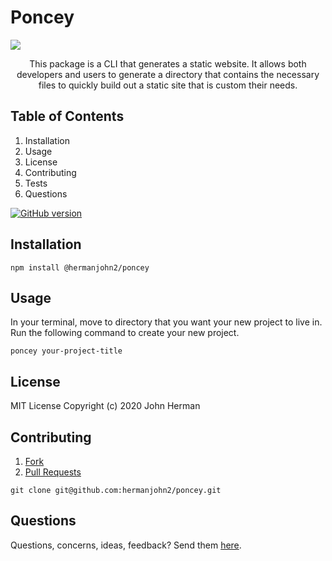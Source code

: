 # Poncey

<img src="https://lh3.googleusercontent.com/ET3aplOAqqvqpgNgZluQ71CnPN53CLnperwj3OLAaECEi6wWOJ5iYycT04oqg7Rf5_5oqedM7twHAu_VinAXlsgltV0hcZ3S7ybQT2AvBVX7UYJlXQqL1-vnMqsMDTUN12HadFlHjQ=s200-p-k" style="display: block;margin-left: auto;margin-right: auto;">

<p style="text-align: center;">This package is a CLI that generates a static website. It allows both developers and users to generate a directory that contains the necessary files to quickly build out a static site that is custom their needs.</p>

## Table of Contents

1. Installation
2. Usage
3. License
4. Contributing
5. Tests
6. Questions

[![GitHub version](https://badge.fury.io/gh/hermanjohn2%2Fponcey.svg)](https://github.com/hermanjohn2/poncey)

## Installation

```
npm install @hermanjohn2/poncey
```

## Usage

In your terminal, move to directory that you want your new project to live in.
Run the following command to create your new project.

```
poncey your-project-title
```

## License

MIT License Copyright (c) 2020 John Herman

## Contributing

1. [Fork](https://github.com/hermanjohn2/poncey)
2. [Pull Requests](https://github.com/hermanjohn2/poncey/pulls)

```
git clone git@github.com:hermanjohn2/poncey.git
```

## Questions

Questions, concerns, ideas, feedback? Send them [here](https://github.com/hermanjohn2/poncey/issues).
